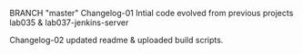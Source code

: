 BRANCH "master" 
Changelog-01
Intial code evolved from previous projects lab035 & lab037-jenkins-server

Changelog-02
updated readme & uploaded build scripts.




